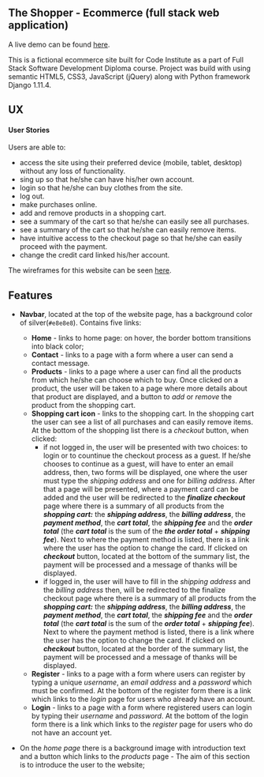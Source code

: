 ## The Shopper - Ecommerce (full stack web application)

A live demo can be found [here](https://easy-recipes.herokuapp.com/).

This is a fictional ecommerce site built for Code Institute as a part of Full Stack Software Development Diploma course. Project was build with using semantic HTML5, CSS3,
JavaScript (jQuery) along with Python framework Django 1.11.4.


## UX

#### User Stories
Users are able to:
  - access the site using their preferred device (mobile, tablet, desktop) without any loss of functionality.
  - sing up so that he/she can have his/her own account.
  - login so that he/she can buy clothes from the site.
  - log out.
  - make purchases online.
  - add and remove products in a shopping cart.
  - see a summary of the cart so that he/she can easily see all purchases.
  - see a summary of the cart so that he/she can easily remove items.
  - have intuitive access to the checkout page so that he/she can easily proceed with the payment.
  - change the credit card linked his/her account.
  

The wireframes for this website can be seen [here](https://github.com/marcel-balint/easy-recipes/tree/master/static/wireframes).

## Features

- **Navbar**, located at the top of the website page, has a background color of silver(`#e8e8e8`). Contains five links:
   - **Home** - links to home page: on hover, the border bottom transitions into black color;
   - **Contact** - links to a page with a form where a user can send a contact message.
   - **Products** - links to a page where a user can find all the products from which he/she can choose which to buy. Once clicked on a product, the user will be taken to a page where more details about that product are displayed, and a button to _add_ or _remove_ the product from the shopping cart.
   - **Shopping cart icon** - links to the shopping cart. In the shopping cart the user can see a list of all purchases and can easily remove items. At the bottom of the shopping list there is a *checkout* button, when clicked:
      - if not logged in, the user will be presented with two choices: to login or to countinue the checkout process as a guest. If he/she chooses to continue as a guest, will have to enter an email address, then, two forms will be displayed, one where the user must type the _shipping address_ and one for _billing address_.
      After that a page will be presented, where a payment card can be added and the user will be redirected to the _**finalize checkout**_ page where there is a summary of all products from the _**shopping cart:**_ the _**shipping address**_, the _**billing address**_, the _**payment method**_, the _**cart total**_, the _**shipping fee**_ and the _**order total**_ (the _**cart total**_ is the sum of the _**the order total**_ + _**shipping fee**_).
      Next to where the payment method is listed, there is a link where the user has the option to change the card. If clicked on _**checkout**_ button, located at the bottom of the summary list, the payment will be processed and a message of thanks will be displayed.
      - if logged in, the user will have to fill in the _shipping address_ and the _billing address_ then, will be redirected to the finalize checkout page where there is a summary of all products from the _**shopping cart:**_ the _**shipping address**_, the _**billing address**_, the _**payment method**_, the _**cart total**_, the _**shipping fee**_ and the _**order total**_ (the _**cart total**_ is the sum of the _**order total**_ + _**shipping fee**_). 
      Next to where the payment method is listed, there is a link where the user has the option to change the card. If clicked on _**checkout**_ button, located at the border of the summary list, the payment will be processed and a message of thanks will be displayed.         
   - **Register** - links to a page with a form where users can register by typing a unique _username_, an _email address_ and a _password_ which must be confirmed. At the bottom of the register form there is a link which links to the _login_ page for users who already have an account.
   - **Login** - links to a page with a form where registered users can login by typing their _username_ and _password_. At the bottom of the login form there is a link which links to the _register_ page for users who do not have an account yet.

- On the _home page_ there is a background image with introduction text and a button which links to the _products_ page - The aim of this section is to introduce the user to the website;